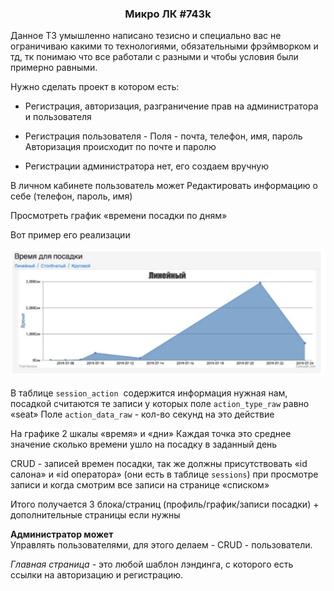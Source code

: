 <h3 align="center">Микро ЛК #743k</h3>
Данное ТЗ умышленно написано тезисно и специально вас не ограничиваю какими то технологиями, обязательными фрэймворком и тд, тк понимаю что все работали с разными и чтобы условия были примерно равными.  
     
Нужно сделать проект в котором есть:  
* Регистрация, авторизация, разграничение прав на администратора и пользователя
 
* Регистрация пользователя - Поля - почта, телефон, имя, пароль Авторизация происходит по почте и паролю 
     
* Регистрации администратора нет, его создаем вручную 
     
     
В личном кабинете пользователь может  Редактировать информацию о себе (телефон, пароль, имя) 
     
Просмотреть график «времени посадки по дням» 
     
Вот пример его реализации 
     
![Время посадки](storage/2019-09-20_0212.png)

В таблице ​`session_action` ​  содержится информация нужная нам, посадкой считаются те записи у которых поле `​action_type_raw​` равно «seat» Поле `action_data_raw` - кол-во секунд на это действие 
 
На графике 2 шкалы «время» и «дни» Каждая точка это среднее значение сколько времени ушло на посадку в заданный день 
  
CRUD - записей времен посадки, так же должны присутствовать «id салона» и «id оператора» (они есть в таблице ​`sessions`​) при просмотре записи и когда смотрим все записи на странице «списком» 
 
Итого получается 3 блока/страниц (профиль/график/записи посадки) + дополнительные страницы если нужны 
 
**Администратор может**  
Управлять пользователями, для этого делаем - CRUD - пользователи.
 
*Главная страница​* - это любой шаблон лэндинга, с которого есть ссылки на авторизацию и регистрацию.
